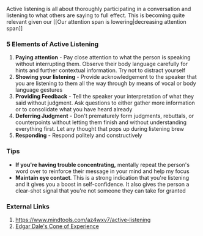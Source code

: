 Active listening is all about thoroughly participating in a conversation and listening to what others are saying to full effect. This is becoming quite relevant given our [[Our attention span is lowering|decreasing attention span]]
### 5 Elements of Active Listening
1. **Paying attention** - Pay close attention to what the person is speaking without interrupting them. Observe their body language carefully for hints and further contextual information. Try not to distract yourself
2. **Showing your listening** - Provide acknowledgement to the speaker that you are listening to them all the way through by means of vocal or body language gestures
3. **Providing Feedback** - Tell the speaker your interpretation of what they said without judgment. Ask questions to either gather more information or to consolidate what you have heard already
4. **Deferring Judgment** - Don't prematurely form judgments, rebuttals, or counterpoints without letting them finish and without understanding everything first. Let any thought that pops up during listening brew
5. **Responding** - Respond politely and constructively

### Tips
* **If you're having trouble concentrating,** mentally repeat the person's word over to reinforce their message in your mind and help my focus
* **Maintain eye contact**. This is a strong indication that you're listening and it gives you a boost in self-confidence. It also gives the person a clear-shot signal that you're not someone they can take for granted
### External Links
1. https://www.mindtools.com/az4wxv7/active-listening
2. [Edgar Dale's Cone of Experience](https://www.growthengineering.co.uk/what-is-edgar-dales-cone-of-experience/)

